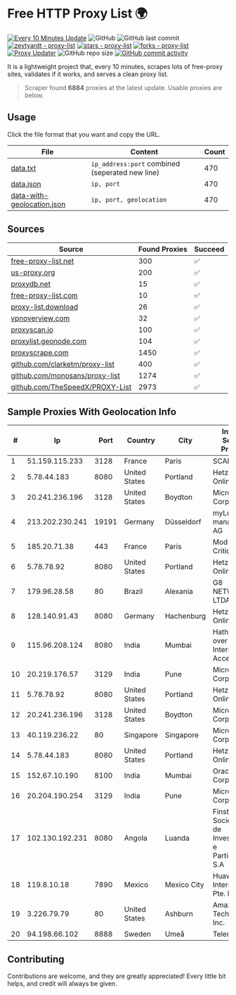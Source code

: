 
# Free HTTP Proxy List 🌍

[![Every 10 Minutes Update](https://github.com/mertguvencli/http-proxy-list/actions/workflows/main.yml/badge.svg?branch=main)](https://github.com/mertguvencli/http-proxy-list/actions/workflows/main.yml)
![GitHub](https://img.shields.io/github/license/mertguvencli/http-proxy-list)
![GitHub last commit](https://img.shields.io/github/last-commit/mertguvencli/http-proxy-list)
[![zevtyardt - proxy-list](https://img.shields.io/static/v1?label=zevtyardt&message=proxy-list&color=blue&logo=github)](https://github.com/zevtyardt/proxy-list "Go to GitHub repo")
[![stars - proxy-list](https://img.shields.io/github/stars/zevtyardt/proxy-list?style=social)](https://github.com/zevtyardt/proxy-list)
[![forks - proxy-list](https://img.shields.io/github/forks/zevtyardt/proxy-list?style=social)](https://github.com/zevtyardt/proxy-list)
[![Proxy Updater](https://github.com/zevtyardt/proxy-list/workflows/Proxy%20Updater/badge.svg)](https://github.com/zevtyardt/proxy-list/actions?query=workflow:"Proxy+Updater")
![GitHub repo size](https://img.shields.io/github/repo-size/zevtyardt/proxy-list)
[![GitHub commit activity](https://img.shields.io/github/commit-activity/m/zevtyardt/proxy-list?logo=commits)](https://github.com/zevtyardt/proxy-list/commits/main)

It is a lightweight project that, every 10 minutes, scrapes lots of free-proxy sites, validates if it works, and serves a clean proxy list.

> Scraper found **6884** proxies at the latest update. Usable proxies are below.

## Usage

Click the file format that you want and copy the URL.

|File|Content|Count|
|----|-------|-----|
|[data.txt](https://raw.githubusercontent.com/mertguvencli/http-proxy-list/main/proxy-list/data.txt)|`ip_address:port` combined (seperated new line)|470|
|[data.json](https://raw.githubusercontent.com/mertguvencli/http-proxy-list/main/proxy-list/data.json)|`ip, port`|470|
|[data-with-geolocation.json](https://raw.githubusercontent.com/mertguvencli/http-proxy-list/main/proxy-list/data-with-geolocation.json)|`ip, port, geolocation`|470|

## Sources

|Source|Found Proxies|Succeed|
|------|-------------|-------|
|[free-proxy-list.net](https://free-proxy-list.net)|300|✅|
|[us-proxy.org](https://www.us-proxy.org)|200|✅|
|[proxydb.net](http://proxydb.net)|15|✅|
|[free-proxy-list.com](https://free-proxy-list.com/?page=&port=&type%5B%5D=http&type%5B%5D=https&up_time=0&search=Search)|10|✅|
|[proxy-list.download](https://www.proxy-list.download/HTTP)|26|✅|
|[vpnoverview.com](https://vpnoverview.com/privacy/anonymous-browsing/free-proxy-servers)|32|✅|
|[proxyscan.io](https://www.proxyscan.io)|100|✅|
|[proxylist.geonode.com](https://proxylist.geonode.com/api/proxy-list?limit=300&page=1&sort_by=lastChecked&sort_type=desc&protocols=http,https)|104|✅|
|[proxyscrape.com](https://api.proxyscrape.com/v2/?request=displayproxies&protocol=http&timeout=10000&country=all&ssl=all&anonymity=all)|1450|✅|
|[github.com/clarketm/proxy-list](https://raw.githubusercontent.com/clarketm/proxy-list/master/proxy-list-raw.txt)|400|✅|
|[github.com/monosans/proxy-list](https://raw.githubusercontent.com/monosans/proxy-list/main/proxies/http.txt)|1274|✅|
|[github.com/TheSpeedX/PROXY-List](https://raw.githubusercontent.com/TheSpeedX/PROXY-List/master/http.txt)|2973|✅|


## Sample Proxies With Geolocation Info

|#|Ip|Port|Country|City|Internet Service Provider|
|-|--|----|-------|----|-------------------------|
|1|51.159.115.233|3128|France|Paris|SCALEWAY|
|2|5.78.44.183|8080|United States|Portland|Hetzner Online GmbH|
|3|20.241.236.196|3128|United States|Boydton|Microsoft Corporation|
|4|213.202.230.241|19191|Germany|Düsseldorf|myLoc managed IT AG|
|5|185.20.71.38|443|France|Paris|Mod Mission Critical LLC|
|6|5.78.78.92|8080|United States|Portland|Hetzner Online GmbH|
|7|179.96.28.58|80|Brazil|Alexania|G8 NETWORKS LTDA|
|8|128.140.91.43|8080|Germany|Hachenburg|Hetzner Online GmbH|
|9|115.96.208.124|8080|India|Mumbai|Hathway IP over Cable Internet Access|
|10|20.219.176.57|3129|India|Pune|Microsoft Corporation|
|11|5.78.78.92|8080|United States|Portland|Hetzner Online GmbH|
|12|20.241.236.196|3128|United States|Boydton|Microsoft Corporation|
|13|40.119.236.22|80|Singapore|Singapore|Microsoft Corporation|
|14|5.78.44.183|8080|United States|Portland|Hetzner Online GmbH|
|15|152.67.10.190|8100|India|Mumbai|Oracle Corporation|
|16|20.204.190.254|3129|India|Pune|Microsoft Corporation|
|17|102.130.192.231|8080|Angola|Luanda|Finstar - Sociedade de Investimento e Participacoes S.A|
|18|119.8.10.18|7890|Mexico|Mexico City|Huawei International Pte. LTD|
|19|3.226.79.79|80|United States|Ashburn|Amazon Technologies Inc.|
|20|94.198.66.102|8888|Sweden|Umeå|Telecom3|



## Contributing

Contributions are welcome, and they are greatly appreciated! Every
little bit helps, and credit will always be given.


